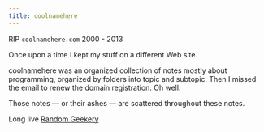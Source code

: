 ```yaml
---
title: coolnamehere
---
```


RIP `coolnamehere.com` 2000 - 2013

Once upon a time I kept my stuff on a different Web site.

coolnamehere was an organized collection of notes mostly about programming, organized by folders into topic and subtopic.  Then I missed the
email to renew the domain registration. Oh well.

Those notes — or their ashes — are scattered throughout these notes.

Long live [Random Geekery](Random%20Geekery.md)
